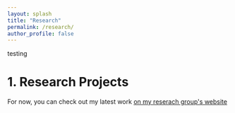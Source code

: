 ```yaml
---
layout: splash
title: "Research"
permalink: /research/
author_profile: false
---
```


testing

<!-- {% if author.googlescholar %}
  You can also find my articles on <u><a href="{{author.googlescholar}}">my Google Scholar profile</a>.</u>
{% endif %}

{% include base_path %}

{% for post in site.publications reversed %}
  {% include archive-single.html %}
{% endfor %} -->

# 1. Research Projects

For now, you can check out my latest work [on my reserach group's website](https://navlab.stanford.edu)


<!-- My research interest lies at the intersection of lunar positioning, navigation, and timing (PNT), astrodynamics, spacecraft guidance, navigation, and control (GNC), and multi-agent systems. Below are the lists of research projects that I have worked on at Stanford University, Georgia Institute of Technology, and The University of Tokyo. -->
